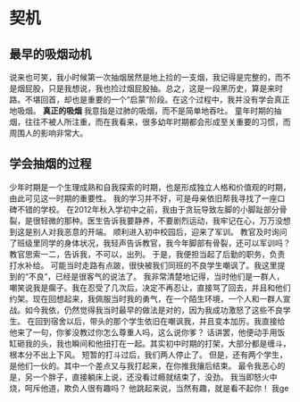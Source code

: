 # 契机
## 最早的吸烟动机
说来也可笑，我小时候第一次抽烟居然是地上捡的一支烟，我记得是完整的，而不是烟屁股，只是我想说，我也捡过烟屁股抽。总之，这是一段黑历史，算是来时路。不堪回首，却也是重要的一个“启蒙”阶段。在这个过程中，我并没有学会真正地吸烟。
**真正的吸烟** 我意指是过肺的吸烟，而不是简单地吞吐。
童年时期的抽烟，往往不被人所注重，而在我看来，很多幼年时期都会形成至关重要的习惯，而周围人的影响非常大。
## 学会抽烟的过程
少年时期是一个生理成熟和自我探索的时期，也是形成独立人格和价值观的时期，由此可见这一时期的重要性。
我的学习并不好，可是母亲依旧帮我寻找了一座口碑不错的学校。
在2012年秋入学初中之前，我由于贪玩导致左脚的小脚趾部分骨裂，是很轻微的那种。医生告诉我要静养，不要剧烈运动，我牢记在心，万万没想到这是别人对我恶意的开端。
顺利进入初中校园后，迎来了军训。
教官及时询问了班级里同学的身体状况，我轻声告诉教官，我今年脚部有骨裂，还可以军训吗？
教官思索一二，告诉我，不可以，出列。
于是，我便担当起了后勤的职务，负责打水补给。
可能当时走路有点跛，很快被我们同班的不良学生嘲讽了。我这里提到的“不良”，已经是很客气的说法了。
我非常清楚地记得，当时他们是一群人，嘲笑说我是瘸子。我在忍受了几次后，决定不再忍让，直接骂了回去，并且和他们约架。现在回想起来，我佩服当时我的勇气，在一个陌生环境，一个人和一群人宣战。如今我依，仍然觉得我当时最早的做法是对的，因为我成功激怒了这些不良学生。
在回到宿舍以后，带头的那个学生依旧在嘲讽我，并且变本加厉。我直接给他来了一句，你爹没教过你怎么尊重人吗，这么说你爹？
话讲罢，他便动手用饭缸砸我的头，我也瞬间和他扭打在一起。其实初中时期的打架，大部分都是缠斗，根本分不出上下风。
短暂的打斗过后，我们两人停止了。
但是，还有两个学生，是他们一伙的。其中一个差点又与我打起来，在你推我攘后结束。
最令我恶心的是，另一个胖子，直接躺床上说，还没看过瘾就结束了，没劲。
我当即怒火中烧，呵斥他道，欺负人很有趣吗？
他跳起来说，当然有趣，就是看不起你！
我ge

<!--stackedit_data:
eyJoaXN0b3J5IjpbLTEwNzIwNTUzODYsMTU3ODk5MzQ4OCwxMT
A5MDgzOTcyLC0xMTkzMzc3NDIwLDk5MjA1ODc3MiwtMTE0NTU5
NjQ0LC0xMjk2NDQ3MDEzLC0zMjU5NDIwNjEsNzMzMTc2MjkxXX
0=
-->